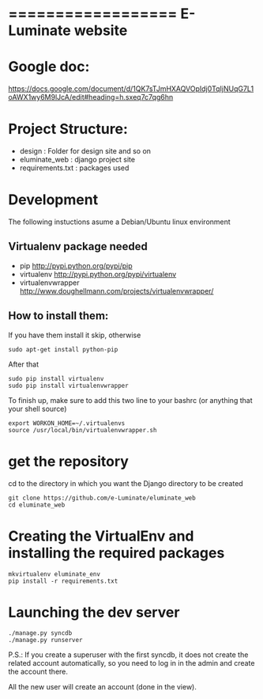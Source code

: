 ==================
E-Luminate website
==================

# Google doc:


https://docs.google.com/document/d/1QK7sTJmHXAQVOpIdj0TqIjNUqG7L1oAWX1wy6M9lJcA/edit#heading=h.sxeq7c7qg6hn

# Project Structure:

- design : Folder for design site and so on
- eluminate_web : django project site
- requirements.txt : packages used


# Development

The following instuctions asume a Debian/Ubuntu linux environment

## Virtualenv package needed

- pip http://pypi.python.org/pypi/pip
- virtualenv http://pypi.python.org/pypi/virtualenv
- virtualenvwrapper http://www.doughellmann.com/projects/virtualenvwrapper/

## How to install them:

If you have them install it skip, otherwise

	sudo apt-get install python-pip

After that

	sudo pip install virtualenv
	sudo pip install virtualenvwrapper

To finish up, make sure to add this two line to your bashrc (or anything that your shell source)

	export WORKON_HOME=~/.virtualenvs
	source /usr/local/bin/virtualenvwrapper.sh

# get the repository

cd to the directory in which you want the Django directory to be created

	git clone https://github.com/e-Luminate/eluminate_web
	cd eluminate_web

# Creating the VirtualEnv and installing the required packages

	mkvirtualenv eluminate_env
	pip install -r requirements.txt
	
# Launching the dev server

	./manage.py syncdb
	./manage.py runserver

P.S.: If you create a superuser with the first syncdb, it does not create the related account automatically,
so you need to log in in the admin and create the account there.

All the new user will create an account (done in the view).
